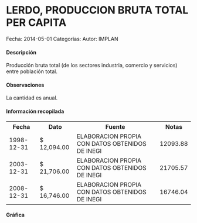 LERDO, PRODUCCION BRUTA TOTAL PER CAPITA
=====

Fecha: 2014-05-01
Categorías: 
Autor: IMPLAN

#### Descripción

Producción bruta total (de los sectores industria, comercio y servicios) entre población total.

#### Observaciones

La cantidad es anual.

#### Información recopilada

<table class="table table-hover table-bordered">
  <tr><th>Fecha</th><th>Dato</th><th>Fuente</th><th>Notas</th></tr>
  <tr><td>1998-12-31</td><td>$ 12,094.00</td><td>ELABORACION PROPIA CON DATOS OBTENIDOS DE INEGI</td><td>12093.88</td></tr>
  <tr><td>2003-12-31</td><td>$ 21,706.00</td><td>ELABORACION PROPIA CON DATOS OBTENIDOS DE INEGI</td><td>21705.57</td></tr>
  <tr><td>2008-12-31</td><td>$ 16,746.00</td><td>ELABORACION PROPIA CON DATOS OBTENIDOS DE INEGI</td><td>16746.04</td></tr>
</table>

#### Gráfica

<div id="Morriszyusnsih" class="grafica"></div>
  <!-- JAVASCRIPT DE LA GRAFICA EN Morriszyusnsih -->
  <script>
  new Morris.Bar({
    element: 'Morriszyusnsih',
    data: [
      { fecha: '1998-12-31', dato: 12094.00 },
      { fecha: '2003-12-31', dato: 21706.00 },
      { fecha: '2008-12-31', dato: 16746.00 }
    ],
    xkey: 'fecha',
    ykeys: ['dato'],
    labels: ['Dato']
  });
  </script>

